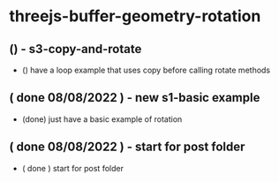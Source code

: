 # threejs-buffer-geometry-rotation

## () - s3-copy-and-rotate
* () have a loop example that uses copy before calling rotate methods

## ( done 08/08/2022 ) - new s1-basic example
* (done) just have a basic example of rotation

## ( done 08/08/2022 ) - start for post folder
* ( done ) start for post folder
